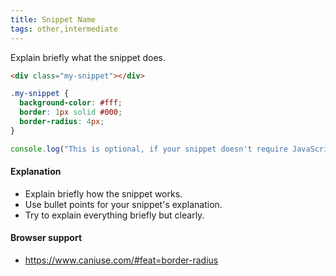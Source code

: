 ```yaml
---
title: Snippet Name
tags: other,intermediate
---
```


Explain briefly what the snippet does.

```html
<div class="my-snippet"></div>
```

```css
.my-snippet {
  background-color: #fff;
  border: 1px solid #000;
  border-radius: 4px;
}
```

```js
console.log("This is optional, if your snippet doesn't require JavaScript, be sure to delete this block!")
```

#### Explanation

- Explain briefly how the snippet works.
- Use bullet points for your snippet's explanation.
- Try to explain everything briefly but clearly.

#### Browser support

- https://www.caniuse.com/#feat=border-radius
